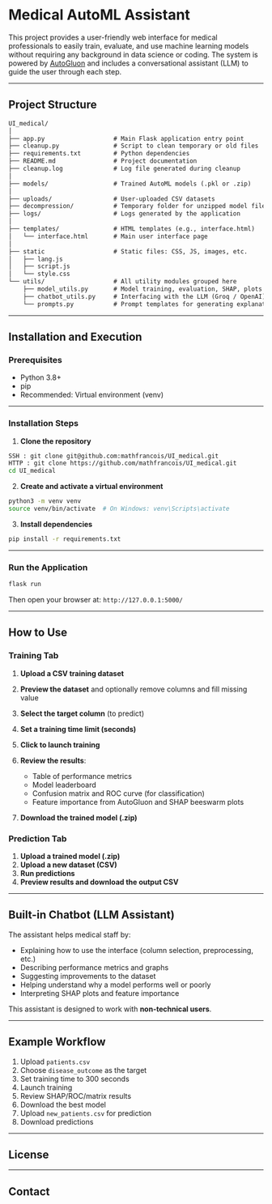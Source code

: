 # Medical AutoML Assistant

This project provides a user-friendly web interface for medical professionals to easily train, evaluate, and use machine learning models without requiring any background in data science or coding. The system is powered by [AutoGluon](https://auto.gluon.ai/) and includes a conversational assistant (LLM) to guide the user through each step.

---

## Project Structure

```markdown
UI_medical/
│
├── app.py                   # Main Flask application entry point
├── cleanup.py               # Script to clean temporary or old files
├── requirements.txt         # Python dependencies
├── README.md                # Project documentation
├── cleanup.log              # Log file generated during cleanup
│
├── models/                  # Trained AutoML models (.pkl or .zip)
│
├── uploads/                 # User-uploaded CSV datasets
├── decompression/           # Temporary folder for unzipped model files (if any)
├── logs/                    # Logs generated by the application
│
├── templates/               # HTML templates (e.g., interface.html)
│   └── interface.html       # Main user interface page
│
├── static                   # Static files: CSS, JS, images, etc.
│   ├── lang.js
│   ├── script.js
│   └── style.css               
└── utils/                   # All utility modules grouped here
    ├── model_utils.py       # Model training, evaluation, SHAP, plots
    ├── chatbot_utils.py     # Interfacing with the LLM (Groq / OpenAI)
    └── prompts.py           # Prompt templates for generating explanations
```


---

## Installation and Execution

### Prerequisites

* Python 3.8+
* pip
* Recommended: Virtual environment (venv)

---

### Installation Steps

1. **Clone the repository**

```bash
SSH : git clone git@github.com:mathfrancois/UI_medical.git 
HTTP : git clone https://github.com/mathfrancois/UI_medical.git
cd UI_medical
```

2. **Create and activate a virtual environment**

```bash
python3 -m venv venv
source venv/bin/activate  # On Windows: venv\Scripts\activate
```

3. **Install dependencies**

```bash
pip install -r requirements.txt
```

---

### Run the Application

```bash
flask run
```

Then open your browser at: `http://127.0.0.1:5000/`

---

## How to Use

### Training Tab

1. **Upload a CSV training dataset**
2. **Preview the dataset** and optionally remove columns and fill missing value
3. **Select the target column** (to predict)
4. **Set a training time limit (seconds)**
5. **Click to launch training**
6. **Review the results**:

   * Table of performance metrics
   * Model leaderboard
   * Confusion matrix and ROC curve (for classification)
   * Feature importance from AutoGluon and SHAP beeswarm plots
7. **Download the trained model (.zip)**

### Prediction Tab

1. **Upload a trained model (.zip)**
2. **Upload a new dataset (CSV)**
3. **Run predictions**
4. **Preview results and download the output CSV**

---

## Built-in Chatbot (LLM Assistant)

The assistant helps medical staff by:

* Explaining how to use the interface (column selection, preprocessing, etc.)
* Describing performance metrics and graphs
* Suggesting improvements to the dataset
* Helping understand why a model performs well or poorly
* Interpreting SHAP plots and feature importance

This assistant is designed to work with **non-technical users**.

---

## Example Workflow

1. Upload `patients.csv`
2. Choose `disease_outcome` as the target
3. Set training time to 300 seconds
4. Launch training
5. Review SHAP/ROC/matrix results
6. Download the best model
7. Upload `new_patients.csv` for prediction
8. Download predictions

---

## License

---

## Contact

